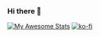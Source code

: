 ### Hi there 👋
[![My Awesome Stats](https://awesome-github-stats.azurewebsites.net/user-stats/lavishsphere?cardType=level&theme=dark&preferLogin=true)](https://git.io/awesome-stats-card)
[![ko-fi](https://ko-fi.com/img/githubbutton_sm.svg)](https://ko-fi.com/J3J4TK1CU)
<!--
**LavishSphere/LavishSphere** is a ✨ _special_ ✨ repository because its `README.md` (this file) appears on your GitHub profile.

Here are some ideas to get you started:

- 🔭 I’m currently working on ...
- 🌱 I’m currently learning ...
- 👯 I’m looking to collaborate on ...
- 🤔 I’m looking for help with ...
- 💬 Ask me about ...
- 📫 How to reach me: ...
- 😄 Pronouns: ...
- ⚡ Fun fact: ...
-->
